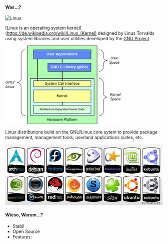 #### Was...?

![Linux](https://farm3.staticflickr.com/2066/2267724740_e367ff504a_z_d.jpg)


[Linux is an operating system kernel](https://de.wikipedia.org/wiki/Linux_(Kernel) designed by Linus Torvalds using system libraries and user utilities developed by the [GNU Project](https://www.gnu.org/gnu/linux-and-gnu.de.html)

<img src="images/linuxarch1.jpg">


Linux distributions build on the GNU/Linux core sytem to provide package management, management tools, userland applications suites, etc.

<img src="images/distroicons.jpg">


#### Wieso, Warum...?

* Stabil 
* Open Source
* Features:  
